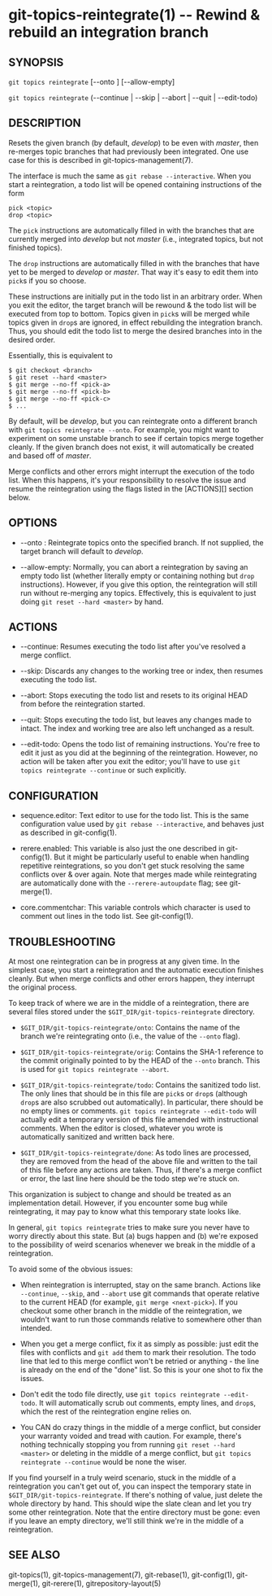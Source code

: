 # git-topics-reintegrate(1) -- Rewind & rebuild an integration branch

## SYNOPSIS

`git topics reintegrate` [--onto <branch>] [--allow-empty]

`git topics reintegrate` (--continue | --skip | --abort | --quit | --edit-todo)

## DESCRIPTION

Resets the given branch (by default, _develop_) to be even with _master_, then
re-merges topic branches that had previously been integrated. One use case for
this is described in git-topics-management(7).

The interface is much the same as `git rebase --interactive`. When you start a
reintegration, a todo list will be opened containing instructions of the form

    pick <topic>
    drop <topic>

The `pick` instructions are automatically filled in with the branches that are
currently merged into _develop_ but not _master_ (i.e., integrated topics, but
not finished topics).

The `drop` instructions are automatically filled in with the branches that have
yet to be merged to _develop_ or _master_. That way it's easy to edit them into
`pick`s if you so choose.

These instructions are initially put in the todo list in an arbitrary order.
When you exit the editor, the target branch will be rewound & the todo list
will be executed from top to bottom. Topics given in `pick`s will be merged
while topics given in `drop`s are ignored, in effect rebuilding the integration
branch. Thus, you should edit the todo list to merge the desired branches into
<branch> in the desired order.

Essentially, this is equivalent to

    $ git checkout <branch>
    $ git reset --hard <master>
    $ git merge --no-ff <pick-a>
    $ git merge --no-ff <pick-b>
    $ git merge --no-ff <pick-c>
    $ ...

By default, <branch> will be _develop_, but you can reintegrate onto a
different branch with `git topics reintegrate --onto`. For example, you might
want to experiment on some unstable branch to see if certain topics merge
together cleanly. If the given branch does not exist, it will automatically be
created and based off of _master_.

Merge conflicts and other errors might interrupt the execution of the todo
list. When this happens, it's your responsibility to resolve the issue and
resume the reintegration using the flags listed in the [ACTIONS][] section
below.

## OPTIONS

* --onto <branch>:
  Reintegrate topics onto the specified branch. If not supplied, the target
  branch will default to _develop_.

* --allow-empty:
  Normally, you can abort a reintegration by saving an empty todo list (whether
  literally empty or containing nothing but `drop` instructions). However, if
  you give this option, the reintegration will still run without re-merging any
  topics. Effectively, this is equivalent to just doing `git reset --hard
  <master>` by hand.

## ACTIONS

* --continue:
  Resumes executing the todo list after you've resolved a merge conflict.

* --skip:
  Discards any changes to the working tree or index, then resumes executing the
  todo list.

* --abort:
  Stops executing the todo list and resets <branch> to its original HEAD from
  before the reintegration started.

* --quit:
  Stops executing the todo list, but leaves any changes made to <branch>
  intact. The index and working tree are also left unchanged as a result.

* --edit-todo:
  Opens the todo list of remaining instructions. You're free to edit it just as
  you did at the beginning of the reintegration. However, no action will be
  taken after you exit the editor; you'll have to use `git topics reintegrate
  --continue` or such explicitly.

## CONFIGURATION

* sequence.editor:
  Text editor to use for the todo list. This is the same configuration value
  used by `git rebase --interactive`, and behaves just as described in
  git-config(1).

* rerere.enabled:
  This variable is also just the one described in git-config(1). But it might
  be particularly useful to enable when handling repetitive reintegrations, so
  you don't get stuck resolving the same conflicts over & over again. Note that
  merges made while reintegrating are automatically done with the
  `--rerere-autoupdate` flag; see git-merge(1).

* core.commentchar:
  This variable controls which character is used to comment out lines in the
  todo list. See git-config(1).

## TROUBLESHOOTING

At most one reintegration can be in progress at any given time. In the simplest
case, you start a reintegration and the automatic execution finishes cleanly.
But when merge conflicts and other errors happen, they interrupt the original
process.

To keep track of where we are in the middle of a reintegration, there are
several files stored under the `$GIT_DIR/git-topics-reintegrate` directory.

* `$GIT_DIR/git-topics-reintegrate/onto`:
  Contains the name of the branch we're reintegrating onto (i.e., the value of
  the `--onto` flag).

* `$GIT_DIR/git-topics-reintegrate/orig`:
  Contains the SHA-1 reference to the commit originally pointed to by the HEAD
  of the `--onto` branch. This is used for `git topics reintegrate --abort`.

* `$GIT_DIR/git-topics-reintegrate/todo`:
  Contains the sanitized todo list. The only lines that should be in this file
  are `pick`s or `drop`s (although `drop`s are also scrubbed out
  automatically). In particular, there should be no empty lines or comments.
  `git topics reintegrate --edit-todo` will actually edit a temporary version
  of this file amended with instructional comments. When the editor is closed,
  whatever you wrote is automatically sanitized and written back here.

* `$GIT_DIR/git-topics-reintegrate/done`:
  As todo lines are processed, they are removed from the head of the above file
  and written to the tail of this file before any actions are taken. Thus, if
  there's a merge conflict or error, the last line here should be the todo step
  we're stuck on.

This organization is subject to change and should be treated as an
implementation detail. However, if you encounter some bug while reintegrating,
it may pay to know what this temporary state looks like.

In general, `git topics reintegrate` tries to make sure you never have to worry
directly about this state. But (a) bugs happen and (b) we're exposed to the
possibility of weird scenarios whenever we break in the middle of a
reintegration.

To avoid some of the obvious issues:

* When reintegration is interrupted, stay on the same branch. Actions like
  `--continue`, `--skip`, and `--abort` use git commands that operate relative
  to the current HEAD (for example, `git merge <next-pick>`). If you checkout
  some other branch in the middle of the reintegration, we wouldn't want to run
  those commands relative to somewhere other than intended.

* When you get a merge conflict, fix it as simply as possible: just edit the
  files with conflicts and `git add` them to mark their resolution. The todo
  line that led to this merge conflict won't be retried or anything - the line
  is already on the end of the "done" list. So this is your one shot to fix the
  issues.

* Don't edit the todo file directly, use `git topics reintegrate --edit-todo`.
  It will automatically scrub out comments, empty lines, and `drop`s, which the
  rest of the reintegration engine relies on.

* You CAN do crazy things in the middle of a merge conflict, but consider your
  warranty voided and tread with caution. For example, there's nothing
  technically stopping you from running `git reset --hard <master>` or deleting
  <branch> in the middle of a merge conflict, but `git topics reintegrate
  --continue` would be none the wiser.

If you find yourself in a truly weird scenario, stuck in the middle of a
reintegration you can't get out of, you can inspect the temporary state in
`$GIT_DIR/git-topics-reintegrate`. If there's nothing of value, just delete the
whole directory by hand. This should wipe the slate clean and let you try some
other reintegration. Note that the entire directory must be gone: even if you
leave an empty directory, we'll still think we're in the middle of a
reintegration.

## SEE ALSO

git-topics(1), git-topics-management(7), git-rebase(1), git-config(1),
git-merge(1), git-rerere(1), gitrepository-layout(5)
